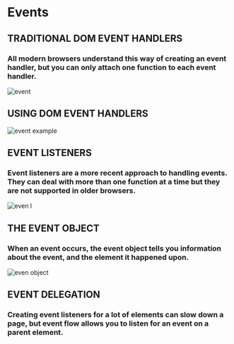 # Events
## TRADITIONAL DOM EVENT HANDLERS 
### All modern browsers understand this way of creating an event handler, but you can only attach one function to each event handler. 

![event](https://user-images.githubusercontent.com/70091044/93263272-3c85e700-f7ae-11ea-9924-4a870f375986.PNG)

## USING DOM EVENT HANDLERS 
![event example](https://user-images.githubusercontent.com/70091044/93263897-10b73100-f7af-11ea-9c2e-ca68c5d3a1be.PNG)

## EVENT LISTENERS 
### Event listeners are a more recent approach to handling events. They can deal with more than one function at a time but they are not supported in older browsers. 
![even l](https://user-images.githubusercontent.com/70091044/93264359-ad79ce80-f7af-11ea-9301-73c10919ee8c.PNG)

## THE EVENT OBJECT 
### When an event occurs, the event object tells you information about the event, and the element it happened upon. 

![even object](https://user-images.githubusercontent.com/70091044/93264692-2aa54380-f7b0-11ea-961e-fa3412488b38.PNG)


## EVENT DELEGATION
### Creating event listeners for a lot of elements can slow down a page, but event flow allows you to listen for an event on a parent element. 



